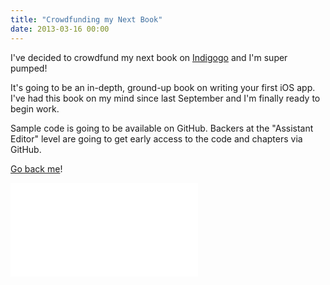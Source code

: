 ```yaml
---
title: "Crowdfunding my Next Book"
date: 2013-03-16 00:00
---
```


I've decided to crowdfund my next book on [Indigogo](http://www.indiegogo.com/projects/your-first-ios-app/x/2700170) and I'm super pumped!

It's going to be an in-depth, ground-up book on writing your first iOS app. I've had this book on my mind since last September and I'm finally ready to begin work.

Sample code is going to be available on GitHub. Backers at the "Assistant Editor" level are going to get early access to the code and chapters via GitHub.

[Go back me](http://www.indiegogo.com/projects/your-first-ios-app/x/2700170)!

<div class="embed-responsive embed-responsive-16by9"><iframe scrolling="no" src="//www.indiegogo.com/project/360741/widget/2700170?wmode=opaque" data-embed="true" frameborder="0" class="embed-responsive-item"></iframe></div>

<!-- more -->
